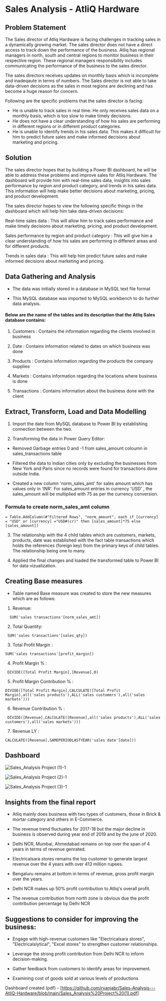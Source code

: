 # Sales Analysis - AtliQ Hardware
## Problem Statement

The Sales director of Atliq Hardware is facing challenges in tracking sales in a dynamically growing market. The sales director does not have a direct access to track down the performance of the business. Atliq has regional managers in north, south and central regions to monitor business in their respective region. These regional managers responsibility includes communicating the performance of the business to the sales director.

The sales directors receives updates on monthly basis which is incomplete and inadeqaute in terms of numbers. The Sales director is not able to take data-driven decisions as the sales in most regions are declining and has become a huge reason for concern.

Following are the specific problems that the sales director is facing:

- He is unable to track sales in real time. He only receives sales data on a monthly basis, which is too slow to make timely decisions.
- He does not have a clear understanding of how his sales are performing in different regions or in different product categories.
- He is unable to identify trends in his sales data. This makes it difficult for him to predict future sales and make informed decisions about marketing and pricing.

## Solution

The sales director hopes that by building a Power BI dashboard, he will be able to address these problems and improve sales for Atliq Hardware. The dashboard will provide him with real-time sales data, insights into sales performance by region and product category, and trends in his sales data. This information will help make better decisions about marketing, pricing, and product development.

The sales director hopes to view the following specific things in the dashboard which will help him take data-driven decisions:

Real-time sales data :
This will allow him to track sales performance and make timely decisions about marketing, pricing, and product development.

Sales performance by region and product category :
This will give him a clear understanding of how his sales are performing in different areas and for different products.

Trends in sales data :
This will help him predict future sales and make informed decisions about marketing and pricing.

## Data Gathering and Analysis

- The data was initially stored in a database in MySQL text file format

- This MySQL database was imported to MySQL workbench to do further data analysis.
  

#### Below are the name of the tables and its description that the Atliq Sales database contains:

  1) Customers :
  Contains the information regarding the clients involved in business

  2) Date :
  Contains information related to dates on which business was done

  3) Products :
  Contains information regarding the products the company supplies

  4) Markets :
  Contains information regarding the locations where business is done

  5) Transactions : 
  Contains information about the business done with the client

## Extract, Transform, Load and Data Modelling

1) Import the date from MySQL database to Power BI by establishing connection between the two.

2) Transforming the data in Power Query Editor:

- Removed Garbage entries 0 and -1 from sales_amount coloumn in sales_transactions table
  
- Filtered the data to Indian cities only by excluding the businesses from New York and Paris since no records were found for transactions done outside India.

- Created a new column 'norm_sales_amt' for sales amount which has values only in 'INR'. For sales_amount entries in currency 'USD' , the sales_amount will be multiplied with 75 as per the currency conversion.

### Formula to create norm_sales_amt column

``` dax
= Table.AddColumn(#"Filtered Rows", "norm_amount", each if [currency] = "USD" or [currency] ="USD#(cr)" then [sales_amount]*75 else [sales_amount])
```
  
3) The relationship with the 4 child tables which are customers, markets, products, date was established with the fact table transactions which holds the references (foreign key) from the primary keys of child tables. The relationship being one to many.

4) Applied the final changes and loaded the transformed table to Power BI for data vizualization.

## Creating Base measures

- Table named Base measure was created to store the new measures which are as follows:

1)  Revenue:
  ```dax
    SUM('sales transactions'[norm_sales_amt])
```

2) Total Quantity:
```dax
 SUM('sales transactions'[sales_qty])
```

3) Total Profit Margin :
```dax
SUM('sales transactions'[profit_margin])
```

4) Profit Margin % :
```dax
 DIVIDE([Total Profit Margin],[Revenue],0)
```

5) Profit Margin Contribution % :
```dax
DIVIDE([Total Profit Margin],CALCULATE([Total Profit Margin],all('sales products'),ALL('sales customers'),all('sales markets')))
```
   
6) Revenue Contribution % :
```dax
 DIVIDE([Revenue],CALCULATE([Revenue],all('sales products'),ALL('sales customers'),all('sales markets')))
```

7) Revenue LY :
```dax
CALCULATE([Revenue],SAMEPERIODLASTYEAR('sales date'[date]))
```

## Dashboard

![Sales_Analysis Project (1)-1](https://github.com/ryanjabr/Sales-Analysis---AtliQ-Hardware/assets/168835863/56732c80-b964-4920-9fb5-c9005a628b0b)

![Sales_Analysis Project (2)-1](https://github.com/ryanjabr/Sales-Analysis---AtliQ-Hardware/assets/168835863/a5914d4d-98ce-47ae-aed6-7d6b541f4ef8)

![Sales_Analysis Project (3)-1](https://github.com/ryanjabr/Sales-Analysis---AtliQ-Hardware/assets/168835863/e6520d13-71c9-4193-86a0-ba6b8f3553d6)


## Insights from the final report

- Atliq mainly does business with two types of customers, those in Brick & mortar category and others in E-Commerce.

- The revenue trend fluctuates for 2017-18 but the major decline in business is observed during year end of 2019 and by the june of 2020.

- Delhi NCR, Mumbai, Ahmedabad remains on top over the span of 4 years in terms of revenue genrated.

- Electricalsara stores remains the top customer to generate largest revenue over the 4 years with over 413 million rupees.

- Bengaluru remains at bottom in terms of revenue, gross profit margin over the years.

- Delhi NCR makes up 50% profit contribution to Atliq's overall profit.

- The revenue contribution from north zone is obvious due the profit contribution percentage by Delhi NCR


## Suggestions to consider for improving the business:

- Engage with high-revenue customers like "Electricalsara stores", "Electricalslytical", "Excel stores" to strengthen customer relationships.

- Leverage the strong profit contribution from Delhi NCR to inform decision-making.

- Gather feedback from customers to identify areas for improvement.

- Examining cost of goods sold at various levels of productions

Dashboard created (pdf) - [https://github.com/ryanjabr/Sales-Analysis---AtliQ-Hardware/blob/main/Sales_Analysis%20Project%20(1).pdf]
   

 

  

